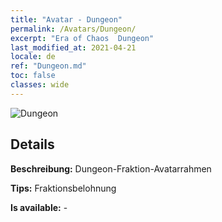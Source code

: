 ```yaml
---
title: "Avatar - Dungeon"
permalink: /Avatars/Dungeon/
excerpt: "Era of Chaos  Dungeon"
last_modified_at: 2021-04-21
locale: de
ref: "Dungeon.md"
toc: false
classes: wide
---
```

 ![Dungeon](/images/a/avatarFrame_45.png)

## Details

 **Beschreibung:** Dungeon-Fraktion-Avatarrahmen 

 **Tips:** Fraktionsbelohnung 

 **Is available:**  - 

